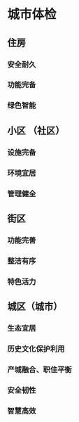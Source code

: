# 城市体检

## 住房

### 安全耐久

### 功能完备

### 绿色智能

## 小区 （社区）

### 设施完备

### 环境宜居

### 管理健全

## 街区

### 功能完善

### 整洁有序

### 特色活力 

## 城区（城市）

### 生态宜居

### 历史文化保护利用

### 产城融合、职住平衡

### 安全韧性

### 智慧高效
 